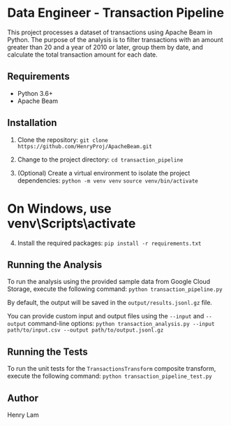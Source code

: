 # Data Engineer - Transaction Pipeline

This project processes a dataset of transactions using Apache Beam in Python. The purpose of the analysis is to filter transactions with an amount greater than 20 and a year of 2010 or later, group them by date, and calculate the total transaction amount for each date.

## Requirements

- Python 3.6+
- Apache Beam

## Installation

1. Clone the repository:
```git clone https://github.com/HenryProj/ApacheBeam.git```

2. Change to the project directory:
```cd transaction_pipeline```

3. (Optional) Create a virtual environment to isolate the project dependencies:
```python -m venv venv```
```source venv/bin/activate```
# On Windows, use venv\Scripts\activate

4. Install the required packages:
```pip install -r requirements.txt```


## Running the Analysis

To run the analysis using the provided sample data from Google Cloud Storage, execute the following command:
```python transaction_pipeline.py```


By default, the output will be saved in the `output/results.jsonl.gz` file.

You can provide custom input and output files using the `--input` and `--output` command-line options:
```python transaction_analysis.py --input path/to/input.csv --output path/to/output.jsonl.gz```


## Running the Tests
To run the unit tests for the `TransactionsTransform` composite transform, execute the following command:
```python transaction_pipeline_test.py```


## Author
Henry Lam



